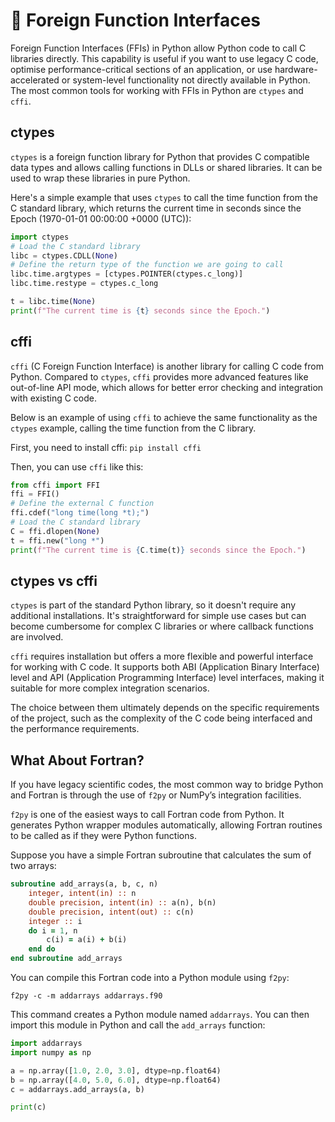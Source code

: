 # 🌉 Foreign Function Interfaces

Foreign Function Interfaces (FFIs) in Python allow Python code to call C libraries directly. This capability is useful if you want to use legacy C code, optimise performance-critical sections of an application, or use hardware-accelerated or system-level functionality not directly available in Python. The most common tools for working with FFIs in Python are `ctypes` and `cffi`.

## ctypes

`ctypes` is a foreign function library for Python that provides C compatible data types and allows calling functions in DLLs or shared libraries. It can be used to wrap these libraries in pure Python.

Here's a simple example that uses `ctypes` to call the time function from the C standard library, which returns the current time in seconds since the Epoch (1970-01-01 00:00:00 +0000 (UTC)):

```python
import ctypes
# Load the C standard library
libc = ctypes.CDLL(None)
# Define the return type of the function we are going to call
libc.time.argtypes = [ctypes.POINTER(ctypes.c_long)]
libc.time.restype = ctypes.c_long

t = libc.time(None)
print(f"The current time is {t} seconds since the Epoch.")
```

## cffi

`cffi` (C Foreign Function Interface) is another library for calling C code from Python. Compared to `ctypes`, `cffi` provides more advanced features like out-of-line API mode, which allows for better error checking and integration with existing C code.

Below is an example of using `cffi` to achieve the same functionality as the `ctypes` example, calling the time function from the C library.

First, you need to install cffi: `pip install cffi`

Then, you can use `cffi` like this:

```python
from cffi import FFI
ffi = FFI()
# Define the external C function
ffi.cdef("long time(long *t);")
# Load the C standard library
C = ffi.dlopen(None)
t = ffi.new("long *")
print(f"The current time is {C.time(t)} seconds since the Epoch.")
```

## ctypes vs cffi

`ctypes` is part of the standard Python library, so it doesn't require any additional installations. It's straightforward for simple use cases but can become cumbersome for complex C libraries or where callback functions are involved.

`cffi` requires installation but offers a more flexible and powerful interface for working with C code. It supports both ABI (Application Binary Interface) level and API (Application Programming Interface) level interfaces, making it suitable for more complex integration scenarios.

The choice between them ultimately depends on the specific requirements of the project, such as the complexity of the C code being interfaced and the performance requirements.

## What About Fortran?

If you have legacy scientific codes, the most common way to bridge Python and Fortran is through the use of `f2py` or NumPy’s integration facilities. 

`f2py` is one of the easiest ways to call Fortran code from Python. It generates Python wrapper modules automatically, allowing Fortran routines to be called as if they were Python functions.

Suppose you have a simple Fortran subroutine that calculates the sum of two arrays:

```fortran
subroutine add_arrays(a, b, c, n)
    integer, intent(in) :: n
    double precision, intent(in) :: a(n), b(n)
    double precision, intent(out) :: c(n)
    integer :: i
    do i = 1, n
        c(i) = a(i) + b(i)
    end do
end subroutine add_arrays
```

You can compile this Fortran code into a Python module using `f2py`:

```shell
f2py -c -m addarrays addarrays.f90
```

This command creates a Python module named `addarrays`. You can then import this module in Python and call the `add_arrays` function:

```python
import addarrays
import numpy as np

a = np.array([1.0, 2.0, 3.0], dtype=np.float64)
b = np.array([4.0, 5.0, 6.0], dtype=np.float64)
c = addarrays.add_arrays(a, b)

print(c)
```